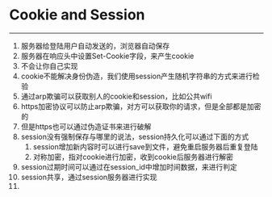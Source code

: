 # Cookie and Session

---

1. 服务器给登陆用户自动发送的，浏览器自动保存
2. 服务器在响应头中设置Set-Cookie字段，来产生cookie
3. 不会让你自己实现
4. cookie不能解决身份伪造，我们使用session产生随机字符串的方式来进行检验
5. 通过arp欺骗可以获取别人的cookie和session，比如公共wifi
6. https加密协议可以防止arp欺骗，对方可以获取你的请求，但是全部都是加密的
7. 但是https也可以通过伪造证书来进行破解
8. session没有强制保存与哪里的说法，session持久化可以通过下面的方式
   1. session增加新内容时可以进行save到文件，避免重启服务器后重复登陆
   2. 对称加密，指对cookie进行加密，收到cookie后服务器进行解密
9. session过期时间可以通过在session\_id中增加时间数据，来进行判定
10. session共享，通过session服务器进行实现
11. 



